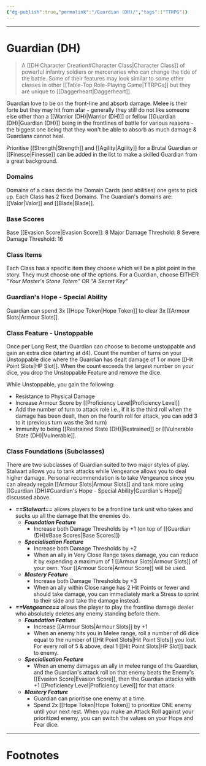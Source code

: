 ```yaml
---
{"dg-publish":true,"permalink":"/Guardian (DH)/","tags":["TTRPG"]}
---
```



---
# Guardian (DH)
> A [[DH Character Creation#Character Class\|Character Class]] of powerful infantry soldiers or mercenaries who can change the tide of the battle. Some of their features may look similar to some other classes in other [[Table-Top Role-Playing Game\|TTRPGs]] but they are unique to [[Daggerheart\|Daggerheart]].

Guardian love to be on the front-line and absorb damage.
Melee is their forte but they may hit from afar - generally they still do not like someone else other than a [[Warrior (DH)\|Warrior (DH)]] or fellow [[Guardian (DH)\|Guardian (DH)]] being in the frontlines of battle for various reasons - the biggest one being that they won't be able to absorb as much damage & Guardians cannot heal.

Prioritise [[Strength\|Strength]] and [[Agility\|Agility]] for a Brutal Guardian or [[Finesse\|Finesse]] can be added in the list to make a skilled Guardian from a great background.

### Domains
Domains of a class decide the Domain Cards (and abilities) one gets to pick up.
Each Class has 2 fixed Domains.
The Guardian's domains are: [[Valor\|Valor]] and [[Blade\|Blade]].

### Base Scores
Base [[Evasion Score\|Evasion Score]]: 8
Major Damage Threshold: 8
Severe Damage Threshold: 16

### Class Items
Each Class has a specific item they choose which will be a plot point in the story. They must choose one of the options.
For a Guardian, choose EITHER *"Your Master's Stone Totem"* OR *"A Secret Key"*

### Guardian's Hope - Special Ability
Guardian can spend 3x [[Hope Token\|Hope Token]] to clear 3x [[Armour Slots\|Armour Slots]].

### Class Feature - Unstoppable
Once per Long Rest, the Guardian can choose to become unstoppable and gain an extra dice (starting at d4). Count the number of turns on your Unstoppable dice where the Guardian has dealt damage of 1 or more [[Hit Point Slots\|HP Slot]]. When the count exceeds the largest number on your dice, you drop the Unstoppable Feature and remove the dice.

While Unstoppable, you gain the following:
- Resistance to Physical Damage
- Increase Armour Score by [[Proficiency Level\|Proficiency Level]]
- Add the number of turn to attack role i.e., if it is the third roll when the damage has been dealt, then on the fourth roll for attack, you can add 3 to it (previous turn was the 3rd turn)
- Immunity to being [[Restrained State (DH)\|Restrained]] or [[Vulnerable State (DH)\|Vulnerable]].


### Class Foundations (Subclasses)
There are two subclasses of Guardian suited to two major styles of play.
Stalwart allows you to tank attacks while Vengeance allows you to deal higher damage.
Personal recommendation is to take Vengeance since you can already regain [[Armour Slots\|Armour Slots]] and tank more using [[Guardian (DH)#Guardian's Hope - Special Ability\|Guardian's Hope]] discussed above.
- ***==Stalwart==*** allows players to be a frontline tank unit who takes and sucks up all the damage that the enemies do.
	- ***Foundation Feature***
		- Increase both Damage Thresholds by +1 (on top of [[Guardian (DH)#Base Scores\|Base Scores]])
	- ***Specialisation Feature***
		- Increase both Damage Thresholds by +2
		- When an ally in Very Close Range takes damage, you can reduce it by expending a maximum of 1 [[Armour Slots\|Armour Slots]] of your own. Your [[Armour Score\|Armour Score]] will be used.
	- ***Mastery Feature***
		- Increase both Damage Thresholds by +3
		- When an ally within Close range has 2 Hit Points or fewer and should take damage, you can immediately mark a Stress to sprint to their side and take the damage instead.
- ***==Vengeance==*** allows the player to play the frontline damage dealer who absolutely deletes any enemy standing before them.
	- ***Foundation Feature***
		- Increase [[Armour Slots\|Armour Slots]] by +1
		- When an enemy hits you in Melee range, roll a number of d6 dice equal to the number of [[Hit Point Slots\|Hit Point Slots]] you lost. For every roll of 5 & above, deal 1 [[Hit Point Slots\|HP Slot]] back to enemy.
	- ***Specialisation Feature***
		- When an enemy damages an ally in melee range of the Guardian, and the Guardian's attack roll on that enemy beats the Enemy's [[Evasion Score\|Evasion Score]], then the Guardian attacks with +1 [[Proficiency Level\|Proficiency Level]] for that attack.
	- ***Mastery Feature***
		- Guardian can prioritise one enemy at a time.
		- Spend 2x [[Hope Token\|Hope Token]] to prioritize ONE enemy until your next rest. When you make an Attack Roll against your prioritized enemy, you can switch the values on your Hope and Fear dice.




---
# Footnotes